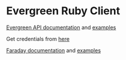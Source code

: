 # Evergreen Ruby Client

[Evergreen API documentation](https://github.com/evergreen-ci/evergreen/wiki/REST-V2-Usage)
and [examples](https://github.com/evergreen-ci/evergreen/wiki/REST-V2-Use-Case-Guide)

Get credentials from [here](https://evergreen.mongodb.com/settings)

[Faraday documentation](https://github.com/lostisland/faraday)
and [examples](https://mislav.net/2011/07/faraday-advanced-http/)
